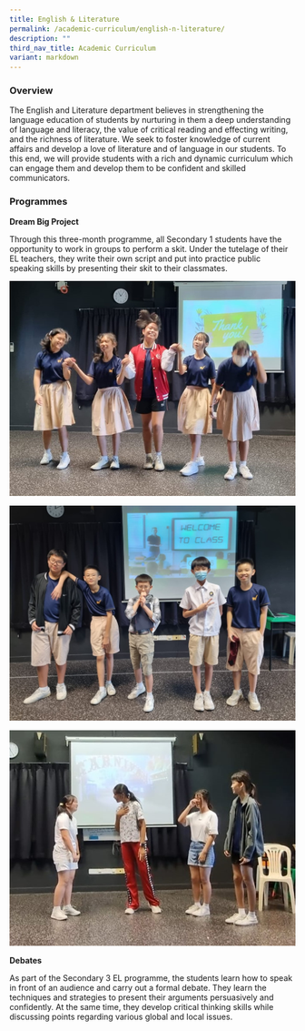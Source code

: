 ```yaml
---
title: English & Literature
permalink: /academic-curriculum/english-n-literature/
description: ""
third_nav_title: Academic Curriculum
variant: markdown
---
```

### Overview

The English and Literature department believes in strengthening the language education of students by nurturing in them a deep understanding of language and literacy, the value of critical reading and effecting writing, and the richness of literature. We seek to foster knowledge of current affairs and develop a love of literature and of language in our students. To this end, we will provide students with a rich and dynamic curriculum which can engage them and develop them to be confident and skilled communicators.

### Programmes

**Dream Big Project**

Through this three-month programme, all Secondary 1 students have the opportunity to work in groups to perform a skit. Under the tutelage of their EL teachers, they write their own script and put into practice public speaking skills by presenting their skit to their classmates.

![](/images/Academic%20Curriculum/english%20(1).jpeg)

![](/images/Academic%20Curriculum/english%20(2).jpeg)

![](/images/Academic%20Curriculum/english%20(3).jpeg)


**Debates**

As part of the Secondary 3 EL programme, the students learn how to speak in front of an
audience and carry out a formal debate. They learn the techniques and strategies to present their arguments persuasively and confidently. At the same time, they develop critical thinking skills while  discussing points regarding various global and local issues.